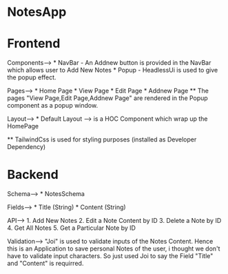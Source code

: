 # NotesApp

# Frontend

Components--> * NavBar - An Addnew button is provided in the NavBar which allows user to Add New Notes
              * Popup - HeadlessUi is used to give the popup effect.
              
Pages--> * Home Page
         * View Page
         * Edit Page
         * Addnew Page
         ** The pages "View Page,Edit Page,Addnew Page" are rendered in the Popup component as a popup window.
         

Layout--> * Default Layout --> is a HOC Component which wrap up the HomePage

** TailwindCss is used for styling purposes (installed as Developer Dependency)

# Backend
Schema--> * NotesSchema

Fields--> * Title (String)
          * Content (String)

API--> 1. Add New Notes
       2. Edit a Note Content by ID
       3. Delete a Note by ID
       4. Get All Notes
       5. Get a Particular Note by ID

Validation--> "Joi" is used to validate inputs of the Notes Content.
              Hence this is an Application to save personal Notes of the user, i thought we don't have to validate input characters.
              So just used Joi to say the Field "Title" and "Content" is requirred.
